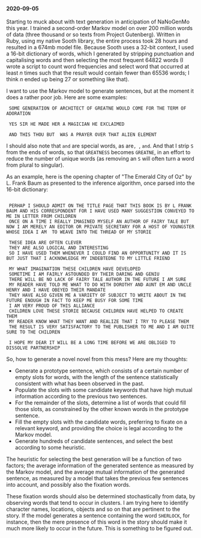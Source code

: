 #### 2020-09-05

Starting to muck about with text generation in anticipation of NaNoGenMo this year. I trained a second-order Markov model on over 200 million words of data (three thousand or so texts from Project Gutenberg). Written in Ruby, using my native Sooth library, the entire process took 28 hours and resulted in a 674mb model file. Because Sooth uses a 32-bit context, I used a 16-bit dictionary of words, which I generated by stripping punctuation and capitalising words and then selecting the most frequent 64822 words (I wrote a script to count word frequencies and select word that occurred at least _n_ times such that the result would contain fewer than 65536 words; I think _n_ ended up being 27 or something like that).

I want to use the Markov model to generate sentences, but at the moment it does a rather poor job. Here are some examples:

```
 SOME GENERATION OF ARCHITECT OF GREATNE WOULD COME FOR THE TERM OF ADORATION 

 YES SIR HE MADE HER A MAGICIAN HE EXCLAIMED 

 AND THIS THOU BUT  WAS A PRAYER OVER THAT ALIEN ELEMENT 
```

I should also note that `` and `` are special words, as are``, ``, `` and ``. And that I strip `S` from the ends of words, so that `GREATNESS` becomes `GREATNE`, in an effort to reduce the number of unique words (as removing an `S` will often turn a word from plural to singular).

As an example, here is the opening chapter of "The Emerald City of Oz" by L. Frank Baum as presented to the inference algorithm, once parsed into the 16-bit dictionary:

```

 PERHAP I SHOULD ADMIT ON THE TITLE PAGE THAT THIS BOOK IS BY L FRANK BAUM AND HIS CORRESPONDENT FOR I HAVE USED MANY SUGGESTION CONVEYED TO ME IN LETTER FROM CHILDREN 
 ONCE ON A TIME I REALLY IMAGINED MYSELF AN AUTHOR OF FAIRY TALE BUT NOW I AM MERELY AN EDITOR OR PRIVATE SECRETARY FOR A HOST OF YOUNGSTER WHOSE IDEA I AM  TO WEAVE INTO THE THREAD OF MY STORIE 

 THESE IDEA ARE OFTEN CLEVER 
 THEY ARE ALSO LOGICAL AND INTERESTING 
 SO I HAVE USED THEM WHENEVER I COULD FIND AN OPPORTUNITY AND IT IS BUT JUST THAT I ACKNOWLEDGE MY INDEBTEDNE TO MY LITTLE FRIEND 

 MY WHAT IMAGINATION THESE CHILDREN HAVE DEVELOPED 
 SOMETIME I AM FAIRLY ASTOUNDED BY THEIR DARING AND GENIU 
 THERE WILL BE NO LACK OF FAIRY TALE AUTHOR IN THE FUTURE I AM SURE 
 MY READER HAVE TOLD ME WHAT TO DO WITH DOROTHY AND AUNT EM AND UNCLE HENRY AND I HAVE OBEYED THEIR MANDATE 
 THEY HAVE ALSO GIVEN ME A VARIETY OF SUBJECT TO WRITE ABOUT IN THE FUTURE ENOUGH IN FACT TO KEEP ME BUSY FOR SOME TIME 
 I AM VERY PROUD OF THIS ALLIANCE 
 CHILDREN LOVE THESE STORIE BECAUSE CHILDREN HAVE HELPED TO CREATE THEM 
 MY READER KNOW WHAT THEY WANT AND REALIZE THAT I TRY TO PLEASE THEM 
 THE RESULT IS VERY SATISFACTORY TO THE PUBLISHER TO ME AND I AM QUITE SURE TO THE CHILDREN 

 I HOPE MY DEAR IT WILL BE A LONG TIME BEFORE WE ARE OBLIGED TO DISSOLVE PARTNERSHIP 

```

So, how to generate a novel novel from this mess? Here are my thoughts:

- Generate a prototype sentence, which consists of a certain number of empty slots for words, with the length of the sentence statistically consistent with what has been observed in the past.
- Populate the slots with some candidate keywords that have high mutual information according to the previous two sentences.
- For the remainder of the slots, determine a list of words that could fill those slots, as constrained by the other known words in the prototype sentence.
- Fill the empty slots with the candidate words, preferring to fixate on a relevant keyword, and providing the choice is legal according to the Markov model.
- Generate hundreds of candidate sentences, and select the best according to some heuristic.

The heuristic for selecting the best generation will be a function of two factors; the average information of the generated sentence as measured by the Markov model, and the average mutual information of the generated sentence, as measured by a model that takes the previous few sentences into account, and possibly also the fixation words.

These fixation words should also be determined stochastically from data, by observing words that tend to occur in clusters. I am trying here to identify character names, locations, objects and so on that are pertinent to the story. If the model generates a sentence containing the word `SHERLOCK`, for instance, then the mere presence of this word in the story should make it much more likely to occur in the future. This is something to be figured out.